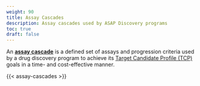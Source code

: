 ```yaml
---
weight: 90
title: Assay Cascades
description: Assay cascades used by ASAP Discovery programs
toc: true
draft: false
---
```


An **[assay cascade](https://www.researchgate.net/figure/Drug-discovery-assay-cascade-Example-assay-cascade-for-drug-discovery-and-where-3D_fig2_348991791)** is a defined set of assays and progression criteria used by a drug discovery program to achieve its [Target Candidate Profile (TCP)](../target-candidate-profiles) goals in a time- and cost-effective manner.

{{< assay-cascades >}}